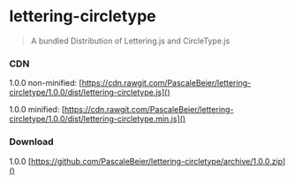 # lettering-circletype

> A bundled Distribution of Lettering.js and CircleType.js

### CDN

1.0.0 non-minified: [https://cdn.rawgit.com/PascaleBeier/lettering-circletype/1.0.0/dist/lettering-circletype.js]()

1.0.0 minified: [https://cdn.rawgit.com/PascaleBeier/lettering-circletype/1.0.0/dist/lettering-circletype.min.js]()

### Download

1.0.0 [https://github.com/PascaleBeier/lettering-circletype/archive/1.0.0.zip]()
